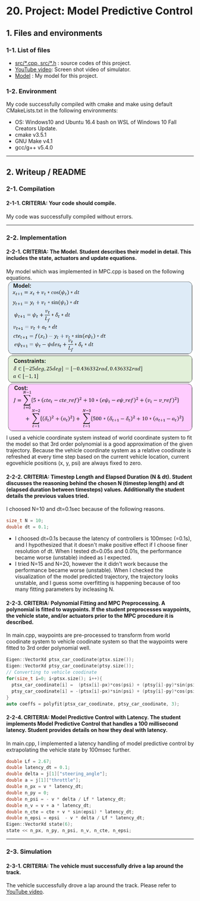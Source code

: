 # 20. Project: Model Predictive Control

## 1. Files and environments
### 1-1. List of files
* [src/\*.cpp, src/\*.h](./src/) : source codes of this project.
* [YouTube video](https://youtu.be/Id4kF94xoDk): Screen shot video of simulator.
* [Model](./mymodel.png) : My model for this project.

### 1-2. Environment
My code successfully compiled with cmake and make using default CMakeLists.txt in the following environments:
* OS: Windows10 and Ubuntu 16.4 bash on WSL of Windows 10 Fall Creators Update.
* cmake v3.5.1
* GNU Make v4.1
* gcc/g++ v5.4.0

[//]: # (Image References)
[mymodel.png]: ./mymodel.png

---
## 2. Writeup / README

### 2-1. Compilation
#### 2-1-1. CRITERIA: Your code should compile.
My code was successfully compiled without errors.

---
### 2-2. Implementation
#### 2-2-1. CRITERIA: The Model. Student describes their model in detail. This includes the state, actuators and update equations.
My model which was implemented in MPC.cpp is based on the following equations. 
![mymodel.png][mymodel.png]  
I used a vehicle coordinate system instead of world coordinate system to fit the model so that 3rd order polynomial is a good approximation of the given trajectory. Because the vehicle coordinate system as a relative coodinate is refreshed at every time step based on the current vehicle location, current egovehicle positions (x, y, psi) are always fixed to zero.

#### 2-2-2. CRITERIA: Timestep Length and Elapsed Duration (N & dt). Student discusses the reasoning behind the chosen N (timestep length) and dt (elapsed duration between timesteps) values. Additionally the student details the previous values tried.
I choosed N=10 and dt=0.1sec because of the following reasons.
```cpp
size_t N = 10;
double dt = 0.1;
```
- I choosed dt=0.1s because the latency of controllers is 100msec (=0.1s), and I hypothesized that it doesn't make positive effect if I choose finer resolution of dt. When I tested dt=0.05s and 0.01s, the performance became worse (unstable) indeed as I expected.
- I tried N=15 and N=20, however the it didn't work because the performance became worse (unstable). When I checked the visualization of the model predicted trajectory, the trajectory looks unstable, and I guess some overfitting is happening because of too many fitting parameters by incleasing N.


#### 2-2-3. CRITERIA: Polynomial Fitting and MPC Preprocessing. A polynomial is fitted to waypoints. If the student preprocesses waypoints, the vehicle state, and/or actuators prior to the MPC procedure it is described.
In main.cpp, waypoints are pre-processed to transform from world coodinate system to vehicle coodinate system so that the waypoints were fitted to 3rd order polynomial well.
```cpp
Eigen::VectorXd ptsx_car_coodinate(ptsx.size());
Eigen::VectorXd ptsy_car_coodinate(ptsy.size());
// Converting to vehicle coodinate
for(size_t i=0; i<ptsx.size(); i++){
  ptsx_car_coodinate[i] =  (ptsx[i]-px)*cos(psi) + (ptsy[i]-py)*sin(psi);
  ptsy_car_coodinate[i] = -(ptsx[i]-px)*sin(psi) + (ptsy[i]-py)*cos(psi);
}
auto coeffs = polyfit(ptsx_car_coodinate, ptsy_car_coodinate, 3);
```

#### 2-2-4. CRITERIA: Model Predictive Control with Latency. The student implements Model Predictive Control that handles a 100 millisecond latency. Student provides details on how they deal with latency.
In main.cpp, I implemented a latency handling of model predictive control by extrapolating the vehicle state by 100msec further. 
```cpp
double Lf = 2.67;
double latency_dt = 0.1;
double delta = j[1]["steering_angle"];
double a = j[1]["throttle"];
double n_px = v * latency_dt;
double n_py = 0;
double n_psi = - v * delta / Lf * latency_dt;
double n_v = v + a * latency_dt;
double n_cte = cte + v * sin(epsi) * latency_dt;
double n_epsi = epsi  - v * delta / Lf * latency_dt;
Eigen::VectorXd state(6);
state << n_px, n_py, n_psi, n_v, n_cte, n_epsi;
```

---
### 2-3. Simulation
#### 2-3-1. CRITERIA: The vehicle must successfully drive a lap around the track.
The vehicle successfully drove a lap around the track. Please refer to [YouTube video](https://youtu.be/Id4kF94xoDk).

